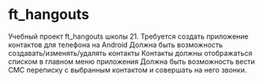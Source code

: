 # ft_hangouts
Учебный проект ft_hangouts школы 21.
Требуется создать приложение контактов для телефона на Android
Должна быть возможность создавать/изменять/удалять контакты
Контакты должны отображаться списком в главном меню приложения
Должна быть возможность вести СМС переписку с выбранным контактом и совершать на него звонки.
